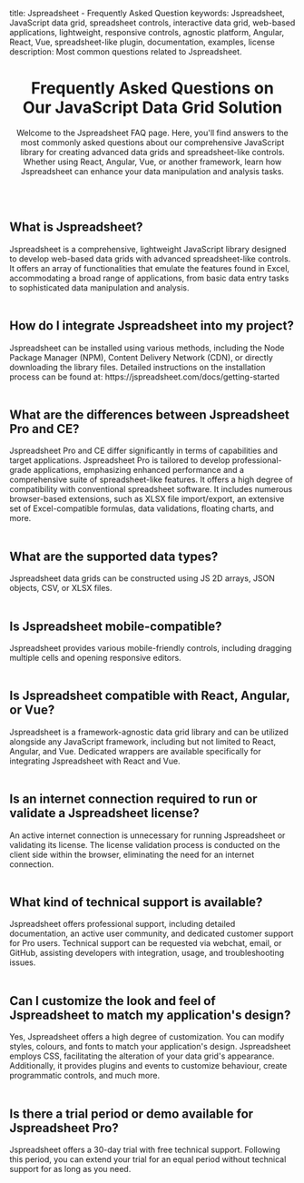 title: Jspreadsheet - Frequently Asked Question
keywords: Jspreadsheet, JavaScript data grid, spreadsheet controls, interactive data grid, web-based applications, lightweight, responsive controls, agnostic platform, Angular, React, Vue, spreadsheet-like plugin, documentation, examples, license
description: Most common questions related to Jspreadsheet.

<center>
<h1>Frequently Asked Questions on<br>Our JavaScript Data Grid Solution</h1>
<p>Welcome to the Jspreadsheet FAQ page. Here, you'll find answers to the most commonly asked questions about our comprehensive JavaScript library for creating advanced data grids and spreadsheet-like controls. Whether using React, Angular, Vue, or another framework, learn how Jspreadsheet can enhance your data manipulation and analysis tasks.</p>
</center>

<br><br>

<div itemscope itemtype="https://schema.org/FAQPage">
    <div itemscope itemprop="mainEntity" itemtype="https://schema.org/Question">
        <h2 itemprop="name">What is Jspreadsheet?</h2>
        <div itemscope itemprop="acceptedAnswer" itemtype="https://schema.org/Answer">
            <div itemprop="text">Jspreadsheet is a comprehensive, lightweight JavaScript library designed to develop web-based data grids with advanced spreadsheet-like controls. It offers an array of functionalities that emulate the features found in Excel, accommodating a broad range of applications, from basic data entry tasks to sophisticated data manipulation and analysis.</div>
        </div>
    </div>
    <br>
    <div itemscope itemprop="mainEntity" itemtype="https://schema.org/Question">
        <h2 itemprop="name">How do I integrate Jspreadsheet into my project?</h2>
        <div itemscope itemprop="acceptedAnswer" itemtype="https://schema.org/Answer">
            <div itemprop="text">Jspreadsheet can be installed using various methods, including the Node Package Manager (NPM), Content Delivery Network (CDN), or directly downloading the library files. Detailed instructions on the installation process can be found at: https://jspreadsheet.com/docs/getting-started</div>
        </div>
    </div>
    <br>
    <div itemscope itemprop="mainEntity" itemtype="https://schema.org/Question">
        <h2 itemprop="name">What are the differences between Jspreadsheet Pro and CE?</h2>
        <div itemscope itemprop="acceptedAnswer" itemtype="https://schema.org/Answer">
            <div itemprop="text">Jspreadsheet Pro and CE differ significantly in terms of capabilities and target applications. Jspreadsheet Pro is tailored to develop professional-grade applications, emphasizing enhanced performance and a comprehensive suite of spreadsheet-like features. It offers a high degree of compatibility with conventional spreadsheet software. It includes numerous browser-based extensions, such as XLSX file import/export, an extensive set of Excel-compatible formulas, data validations, floating charts, and more.</div>
        </div>
    </div>
    <br>
    <div itemscope itemprop="mainEntity" itemtype="https://schema.org/Question">
        <h2 itemprop="name">What are the supported data types?</h2>
        <div itemscope itemprop="acceptedAnswer" itemtype="https://schema.org/Answer">
            <div itemprop="text">Jspreadsheet data grids can be constructed using JS 2D arrays, JSON objects, CSV, or XLSX files.</div>
        </div>
    </div>
    <br>
    <div itemscope itemprop="mainEntity" itemtype="https://schema.org/Question">
        <h2 itemprop="name">Is Jspreadsheet mobile-compatible?</h2>
        <div itemscope itemprop="acceptedAnswer" itemtype="https://schema.org/Answer">
            <div itemprop="text">Jspreadsheet provides various mobile-friendly controls, including dragging multiple cells and opening responsive editors.</div>
        </div>
    </div>
    <br>
    <div itemscope itemprop="mainEntity" itemtype="https://schema.org/Question">
        <h2 itemprop="name">Is Jspreadsheet compatible with React, Angular, or Vue?</h2>
        <div itemscope itemprop="acceptedAnswer" itemtype="https://schema.org/Answer">
            <div itemprop="text">Jspreadsheet is a framework-agnostic data grid library and can be utilized alongside any JavaScript framework, including but not limited to React, Angular, and Vue. Dedicated wrappers are available specifically for integrating Jspreadsheet with React and Vue.</div>
        </div>
    </div>
    <br>
    <div itemscope itemprop="mainEntity" itemtype="https://schema.org/Question">
        <h2 itemprop="name">Is an internet connection required to run or validate a Jspreadsheet license?</h2>
        <div itemscope itemprop="acceptedAnswer" itemtype="https://schema.org/Answer">
            <div itemprop="text">An active internet connection is unnecessary for running Jspreadsheet or validating its license. The license validation process is conducted on the client side within the browser, eliminating the need for an internet connection.</div>
        </div>
    </div>
    <br>
    <div itemscope itemprop="mainEntity" itemtype="https://schema.org/Question">
        <h2 itemprop="name">What kind of technical support is available?</h2>
        <div itemscope itemprop="acceptedAnswer" itemtype="https://schema.org/Answer">
            <div itemprop="text">Jspreadsheet offers professional support, including detailed documentation, an active user community, and dedicated customer support for Pro users. Technical support can be requested via webchat, email, or GitHub, assisting developers with integration, usage, and troubleshooting issues.</div>
        </div>
    </div>
    <br>
    <div itemscope itemprop="mainEntity" itemtype="https://schema.org/Question">
        <h2 itemprop="name">Can I customize the look and feel of Jspreadsheet to match my application's design?</h2>
        <div itemscope itemprop="acceptedAnswer" itemtype="https://schema.org/Answer">
            <div itemprop="text">Yes, Jspreadsheet offers a high degree of customization. You can modify styles, colours, and fonts to match your application's design. Jspreadsheet employs CSS, facilitating the alteration of your data grid's appearance. Additionally, it provides plugins and events to customize behaviour, create programmatic controls, and much more.</div>
        </div>
    </div>
    <br>
    <div itemscope itemprop="mainEntity" itemtype="https://schema.org/Question">
        <h2 itemprop="name">Is there a trial period or demo available for Jspreadsheet Pro?</h2>
        <div itemscope itemprop="acceptedAnswer" itemtype="https://schema.org/Answer">
            <div itemprop="text">Jspreadsheet offers a 30-day trial with free technical support. Following this period, you can extend your trial for an equal period without technical support for as long as you need.</div>
        </div>
    </div>
</div>
